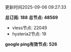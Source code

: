 更新时间2025-09-06 09:27:33

**总订阅: 188**
**总节点: 48569**
- vless节点: 22049
- hysteria2节点: 19

**google ping有效节点: 526**
